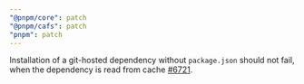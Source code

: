 ```yaml
---
"@pnpm/core": patch
"@pnpm/cafs": patch
"pnpm": patch
---
```


Installation of a git-hosted dependency without `package.json` should not fail, when the dependency is read from cache [#6721](https://github.com/pnpm/pnpm/issues/6721).
